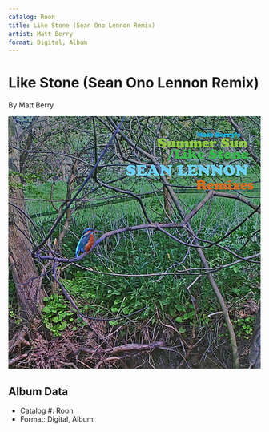 ```yaml
---
catalog: Roon
title: Like Stone (Sean Ono Lennon Remix)
artist: Matt Berry
format: Digital, Album
---
```


# Like Stone (Sean Ono Lennon Remix)

By Matt Berry

![](../../assets/albumcovers/Matt_Berry-Like_Stone_Sean_Ono_Lennon_Remix.png)

## Album Data

- Catalog #: Roon
- Format: Digital, Album

